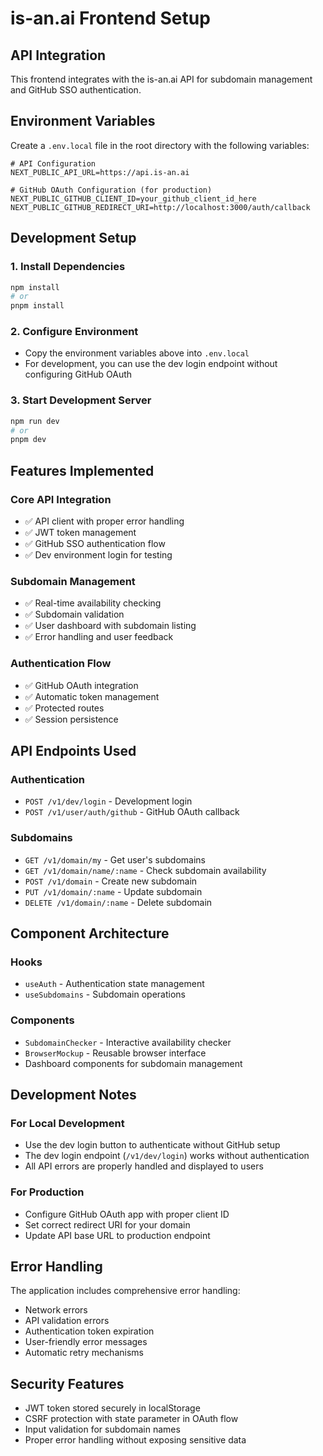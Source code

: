 # is-an.ai Frontend Setup

## API Integration

This frontend integrates with the is-an.ai API for subdomain management and GitHub SSO authentication.

## Environment Variables

Create a `.env.local` file in the root directory with the following variables:

```env
# API Configuration
NEXT_PUBLIC_API_URL=https://api.is-an.ai

# GitHub OAuth Configuration (for production)
NEXT_PUBLIC_GITHUB_CLIENT_ID=your_github_client_id_here
NEXT_PUBLIC_GITHUB_REDIRECT_URI=http://localhost:3000/auth/callback
```

## Development Setup

### 1. Install Dependencies

```bash
npm install
# or
pnpm install
```

### 2. Configure Environment

- Copy the environment variables above into `.env.local`
- For development, you can use the dev login endpoint without configuring GitHub OAuth

### 3. Start Development Server

```bash
npm run dev
# or
pnpm dev
```

## Features Implemented

### Core API Integration

- ✅ API client with proper error handling
- ✅ JWT token management
- ✅ GitHub SSO authentication flow
- ✅ Dev environment login for testing

### Subdomain Management

- ✅ Real-time availability checking
- ✅ Subdomain validation
- ✅ User dashboard with subdomain listing
- ✅ Error handling and user feedback

### Authentication Flow

- ✅ GitHub OAuth integration
- ✅ Automatic token management
- ✅ Protected routes
- ✅ Session persistence

## API Endpoints Used

### Authentication

- `POST /v1/dev/login` - Development login
- `POST /v1/user/auth/github` - GitHub OAuth callback

### Subdomains

- `GET /v1/domain/my` - Get user's subdomains
- `GET /v1/domain/name/:name` - Check subdomain availability
- `POST /v1/domain` - Create new subdomain
- `PUT /v1/domain/:name` - Update subdomain
- `DELETE /v1/domain/:name` - Delete subdomain

## Component Architecture

### Hooks

- `useAuth` - Authentication state management
- `useSubdomains` - Subdomain operations

### Components

- `SubdomainChecker` - Interactive availability checker
- `BrowserMockup` - Reusable browser interface
- Dashboard components for subdomain management

## Development Notes

### For Local Development

- Use the dev login button to authenticate without GitHub setup
- The dev login endpoint (`/v1/dev/login`) works without authentication
- All API errors are properly handled and displayed to users

### For Production

- Configure GitHub OAuth app with proper client ID
- Set correct redirect URI for your domain
- Update API base URL to production endpoint

## Error Handling

The application includes comprehensive error handling:

- Network errors
- API validation errors
- Authentication token expiration
- User-friendly error messages
- Automatic retry mechanisms

## Security Features

- JWT token stored securely in localStorage
- CSRF protection with state parameter in OAuth flow
- Input validation for subdomain names
- Proper error handling without exposing sensitive data
